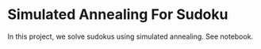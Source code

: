 # Simulated Annealing For Sudoku
In this project, we solve sudokus using simulated annealing. 
See notebook.
